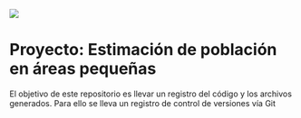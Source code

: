 ![](https://user-images.githubusercontent.com/13545121/118383008-df059c80-b5bf-11eb-9d9a-012425c6b732.PNG)

# Proyecto: Estimación de población en áreas pequeñas 

El objetivo de este repositorio es llevar un registro del código y los archivos generados. Para ello se lleva un registro de control de versiones vía Git


